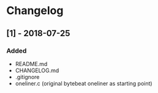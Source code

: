 # Changelog

## [1] - 2018-07-25
### Added
- README.md
- CHANGELOG.md
- .gitignore
- oneliner.c (original bytebeat oneliner as starting point)
